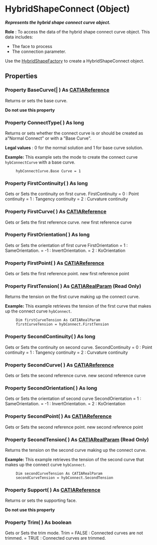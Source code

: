 # HybridShapeConnect (Object)

**_Represents the hybrid shape connect curve object._**

**Role** : To access the data of the hybrid shape connect curve object. This data includes:

  * The face to process
  * The connection parameter.

Use the [HybridShapeFactory](../GSMInterfaces/interface_HybridShapeFactory_68680.md) to create a HybridShapeConnect object.

## Properties

### Property **BaseCurve**(| ) As [CATIAReference](../InfInterfaces/interface_Reference_17481.md)

   Returns or sets the base curve.

**Do not use this property** 
### Property **ConnectType**( ) As long

   Returns or sets whether the connect curve is or should be created as a"Normal Connect" or with a "Base Curve".

**Legal values** : 0 for the normal solution and 1 for base curve solution.

**Example:**      This example sets the mode to create the connect curve `hybConnectCurve` with a base curve.

```VBScript
     hybConnectCurve.Base Curve = 1

```

### Property **FirstContinuity**( ) As long

   Gets or Sets the continuity on first curve. FirstContinuity = 0 : Point continuity = 1 : Tangency continuity = 2 : Curvature continuity  
### Property **FirstCurve**( ) As [CATIAReference](../InfInterfaces/interface_Reference_17481.md)

   Gets or Sets the first reference curve. new first reference curve  
### Property **FirstOrientation**( ) As long

   Gets or Sets the orientation of first curve FirstOrientation = 1 : SameOrientation. = -1 : InvertOrientation. = 2 : KoOrientation  
### Property **FirstPoint**( ) As [CATIAReference](../InfInterfaces/interface_Reference_17481.md)

   Gets or Sets the first reference point. new first reference point  
### Property **FirstTension**( ) As [CATIARealParam](../KnowledgeInterfaces/interface_RealParam_17053.md) (Read Only)

   Returns the tension on the first curve making up the connect curve.

**Example:**      This example retrieves the tension of the first curve that makes up the connect curve `hybConnect`.

```VBScript
     Dim firstCurveTension As CATIARealParam
     firstCurveTension = hybConnect.FirstTension

```

### Property **SecondContinuity**( ) As long

   Gets or Sets the continuity on second curve. SecondContinuity = 0 : Point continuity = 1 : Tangency continuity = 2 : Curvature continuity  
### Property **SecondCurve**( ) As [CATIAReference](../InfInterfaces/interface_Reference_17481.md)

   Gets or Sets the second reference curve. new second reference curve  
### Property **SecondOrientation**( ) As long

   Gets or Sets the orientation of second curve SecondOrientation = 1 : SameOrientation. = -1 : InvertOrientation. = 2 : KoOrientation  
### Property **SecondPoint**( ) As [CATIAReference](../InfInterfaces/interface_Reference_17481.md)

   Gets or Sets the second reference point. new second reference point  
### Property **SecondTension**( ) As [CATIARealParam](../KnowledgeInterfaces/interface_RealParam_17053.md) (Read Only)

   Returns the tension on the second curve making up the connect curve.

**Example:**      This example retrieves the tension of the second curve that makes up the connect curve `hybConnect`.

```VBScript
     Dim secondCurveTension As CATIARealParam
     secondCurveTension = hybConnect.SecondTension

```

### Property **Support**( ) As [CATIAReference](../InfInterfaces/interface_Reference_17481.md)

   Returns or sets the supporting face.

**Do not use this property** 
### Property **Trim**( ) As boolean

   Gets or Sets the trim mode. Trim = FALSE : Connected curves are not trimmed. = TRUE : Connected curves are trimmed.